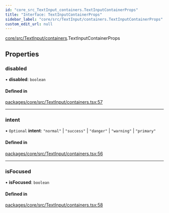 ```yaml
---
id: "core_src_TextInput_containers.TextInputContainerProps"
title: "Interface: TextInputContainerProps"
sidebar_label: "core/src/TextInput/containers.TextInputContainerProps"
custom_edit_url: null
---
```


[core/src/TextInput/containers](../modules/core_src_TextInput_containers.md).TextInputContainerProps

## Properties

### disabled

• **disabled**: `boolean`

#### Defined in

[packages/core/src/TextInput/containers.tsx:57](https://github.com/rozzzly/overcast-ui/blob/23b69a1/packages/core/src/TextInput/containers.tsx#L57)

___

### intent

• `Optional` **intent**: ``"normal"`` \| ``"success"`` \| ``"danger"`` \| ``"warning"`` \| ``"primary"``

#### Defined in

[packages/core/src/TextInput/containers.tsx:56](https://github.com/rozzzly/overcast-ui/blob/23b69a1/packages/core/src/TextInput/containers.tsx#L56)

___

### isFocused

• **isFocused**: `boolean`

#### Defined in

[packages/core/src/TextInput/containers.tsx:58](https://github.com/rozzzly/overcast-ui/blob/23b69a1/packages/core/src/TextInput/containers.tsx#L58)
